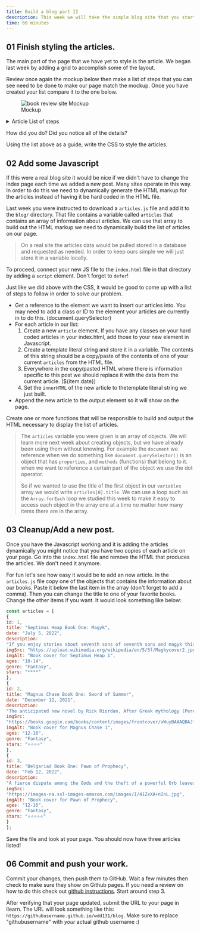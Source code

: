 ```yaml
---
title: Build a blog part II
description: This week we will take the simple blog site that you started developing last week and finish the styling for it so that it matches the mockup. We will also then make the page somewhat dynamic by generating some of the markup for the page with Javascript.
time: 60 minutes
---
```



## **01** Finish styling the articles.

The main part of the page that we have yet to style is the article. We began last week by adding a grid to accomplish some of the layout.

Review once again the mockup below then make a list of steps that you can see need to be done to make our page match the mockup. Once you have created your list compare it to the one below.

<figure>
<img
src="/assets/images/book-review-mockup.jpeg"
alt="book review site Mockup"
/>
<figcaption>Mockup</figcaption>
</figure>
<details>
<summary>Article List of steps</summary>

- The size of the font for the date of the article should be increased
- The list of details on the left should all be right aligned.
- The space between the lines of the list of details on the left should be slightly reduced.
- Add a right border to the container holding the list of details and add spacing on the  left and right of that to match the mockup.
- Adjust the top margin of the title of the post so that it lines up vertically with the date on the left.
- Center the image of the bookcover.
- Add some space in between the two articles- Since we restricted the width on the navbar last week (review that CSS rule if you need to) we should do the same to the `main` element as well so that it matches and we end up with nice alignment.

</details>

How did you do? Did you notice all of the details?

Using the list above as a guide, write the CSS to style the articles.

## **02** Add some Javascript

If this were a real blog site it would be nice if we didn't have to change the index page each time we added a new post. Many sites operate in this way. In order to do this we need to dynamically generate the HTML markup for the articles instead of having it be hard coded in the HTML file.

Last week you were instructed to download a `articles.js` file and add it to the
`blog/` directory. That file contains a variable called `articles` that contains an array of information about articles. We can use that array to build out the HTML markup we
need to dynamically build the list of articles on our page.

>On a real site the articles data would be pulled stored in a database and requested as needed. In order to keep ours simple we will just store it in a variable locally.

To proceed, connect your new JS file to the `index.html` file in that directory by adding a
`script` element. Don't forget to `defer`!

Just like we did above with the CSS, it would be good to come up with a list of steps to follow in order to solve our problem.

- Get a reference to the element we want to insert our articles into. You may need to add a class or ID to the element your articles are currently in to do this. (document.querySelector)
- For each article in our list:
    1. Create a new `article` element. If you have any classes on your hard coded articles in your index.html, add those to your new element in Javascript.
    2. Create a template literal string and store it in a variable. The contents of this string should be a copy/paste of the contents of one of your current `articles` from the HTML file.
    3. Everywhere in the copy/pasted HTML where there is information specific to this post we should replace it with the data from the current article. (${item.date})
    4. Set the `innerHTML` of the new article to thetemplate literal string we just built.
- Append the new article to the output element so it will show on the page.

Create one or more functions that will be responsible to build and output the HTML necessary to display the list of articles.

>The `articles` variable you were given is an array of objects. We will learn more next week about creating objects, but we have already been using them without knowing. For example the `document` we reference when we do something like `document.querySelector()` is an object that has `properties`, and `methods` (functions) that belong to it. when we want to reference a certain part of the object we use the dot operator.
>
>So if we wanted to use the title of the first object in our `variables` array we would write `articles[0].title`. We can use a loop such as the `Array.forEach` loop we studied this week to make it easy to access each object in the array one at a time no matter how many items there are in the array.

## **03** Cleanup/Add a new post.

Once you have the Javascript working and it is adding the articles dynamically you might notice that you have two copies of each article on your page. Go into the `index.html` file and remove the HTML that produces the articles. We don't need it anymore.

For fun let's see how easy it would be to add an new article. In the `articles.js` file copy one of the objects that contains the information about our books. Paste it below the last
item in the array (don't forget to add a comma). Then you can change the title to one of your favorite books. Change the other items if you want. It would look something like below:

```javascript
const articles = [
{
id: 1,
title: "Septimus Heap Book One: Magyk",
date: "July 5, 2022",
description:
"If you enjoy stories about seventh sons of seventh sons and magyk this is the book for you.",
imgSrc: "https://upload.wikimedia.org/wikipedia/en/5/5f/Magkycover2.jpg",
imgAlt: "Book cover for Septimus Heap 1",
ages: "10-14",
genre: "Fantasy",
stars: "****"
},
{
id: 2,
title: "Magnus Chase Book One: Sword of Summer",
date: "December 12, 2021",
description:
"The anticipated new novel by Rick Riordan. After Greek mythology (Percy Jackson), Greek/Roman (Heroes of Olympus), and Egyptian (Kane Chronicles), Rick decides to try his hand with Norse Mythology, and the end result is good.",
imgSrc:
"https://books.google.com/books/content/images/frontcover/xWuyBAAAQBAJ?fife=w300",
imgAlt: "Book cover for Magnus Chase 1",
ages: "12-16",
genre: "Fantasy",
stars: "⭐⭐⭐⭐"
},
{
id: 3,
title: "Belgariad Book One: Pawn of Prophecy",
date: "Feb 12, 2022",
description:
"A fierce dispute among the Gods and the theft of a powerful Orb leaves the World divided into five kingdoms. Young Garion, with his "Aunt Pol" and an elderly man calling himself Wolf --a father and daughter granted near-immortality by one of the Gods -- set out on a complex mission.",
imgSrc:
"https://images-na.ssl-images-amazon.com/images/I/41ZxXA+nInL.jpg",
imgAlt: "Book cover for Pawn of Prophecy",
ages: "12-16",
genre: "Fantasy",
stars: "⭐⭐⭐⭐⭐"
}
];
```

Save the file and look at your page. You should now have three articles listed!

## **06** Commit and push your work.

Commit your changes, then push them to GitHub. Wait a few minutes then check to make sure they show on Github pages. If you need a review on how to do this check out [github instructions](https://byui-cit.github.io/learning-modules/modules/general/hosting-git-gihub/ponder2/). Start around step 3.

After verifying that your page updated, submit the URL to your page in Ilearn. The URL will look something like this: `https://githubusername.github.io/wdd131/blog`. Make sure to replace "githubusername" with *your* actual github username :)
